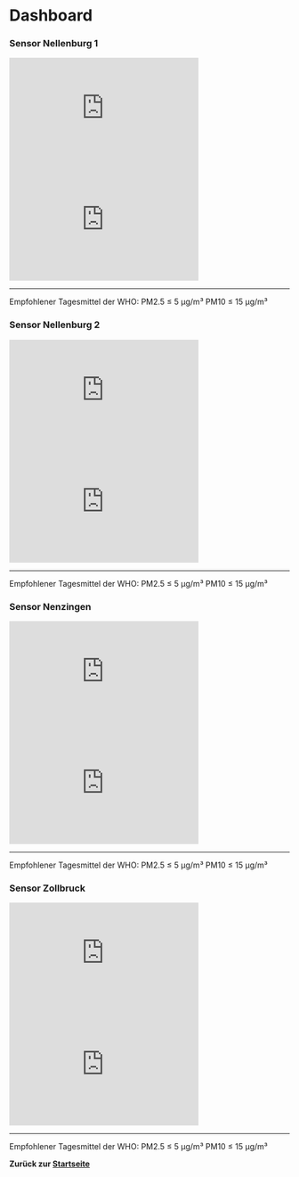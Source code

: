 # Dashboard

### Sensor Nellenburg 1

<iframe src="https://maps.sensor.community/grafana/d-solo/000000004/single-sensor-view?orgId=1&amp;panelId=2&amp;var-node=56037" width="340" height="200" frameborder="0"></iframe>

<iframe src="https://maps.sensor.community/grafana/d-solo/000000004/single-sensor-view?orgId=1&amp;panelId=1&amp;var-node=56037" width="340" height="200" frameborder="0"></iframe>

---
Empfohlener Tagesmittel der WHO: PM2.5 &le; 5  µg/m³ PM10 &le; 15 µg/m³

### Sensor Nellenburg 2

<iframe src="https://maps.sensor.community/grafana/d-solo/000000004/single-sensor-view?orgId=1&amp;panelId=2&amp;var-node=67965" width="340" height="200" frameborder="0"></iframe>

<iframe src="https://maps.sensor.community/grafana/d-solo/000000004/single-sensor-view?orgId=1&amp;panelId=1&amp;var-node=67965" width="340" height="200" frameborder="0"></iframe>

---
Empfohlener Tagesmittel der WHO: PM2.5 &le; 5  µg/m³ PM10 &le; 15 µg/m³

### Sensor Nenzingen

<iframe src="https://maps.sensor.community/grafana/d-solo/000000004/single-sensor-view?orgId=1&amp;panelId=2&amp;var-node=58384" width="340" height="200" frameborder="0"></iframe>

<iframe src="https://maps.sensor.community/grafana/d-solo/000000004/single-sensor-view?orgId=1&amp;panelId=1&amp;var-node=58384" width="340" height="200" frameborder="0"></iframe>

---
Empfohlener Tagesmittel der WHO: PM2.5 &le; 5  µg/m³ PM10 &le; 15 µg/m³


### Sensor Zollbruck

<iframe src="https://maps.sensor.community/grafana/d-solo/000000004/single-sensor-view?orgId=1&amp;panelId=2&amp;var-node=69301" width="340" height="200" frameborder="0"></iframe>

<iframe src="https://maps.sensor.community/grafana/d-solo/000000004/single-sensor-view?orgId=1&amp;panelId=1&amp;var-node=69301" width="340" height="200" frameborder="0"></iframe>

---
Empfohlener Tagesmittel der WHO: PM2.5 &le; 5  µg/m³ PM10 &le; 15 µg/m³


**Zurück zur [Startseite](/)**
